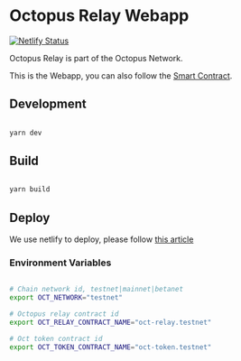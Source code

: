 # Octopus Relay Webapp

[![Netlify Status](https://api.netlify.com/api/v1/badges/a62ea403-951b-43c4-a8c0-73fe8745565c/deploy-status)](https://app.netlify.com/sites/vigilant-mcclintock-590240/deploys)

Octopus Relay is part of the Octopus Network.

This is the Webapp, you can also follow the [Smart Contract](https://github.com/octopus-network/octopus-relay-contract.git).

## Development

```bash

yarn dev

```

## Build

```bash

yarn build

```

## Deploy

We use netlify to deploy, please follow [this article](https://www.netlify.com/blog/2016/09/29/a-step-by-step-guide-deploying-on-netlify/)

### Environment Variables

```bash

# Chain network id, testnet|mainnet|betanet
export OCT_NETWORK="testnet"

# Octopus relay contract id
export OCT_RELAY_CONTRACT_NAME="oct-relay.testnet"

# Oct token contract id
export OCT_TOKEN_CONTRACT_NAME="oct-token.testnet"

```

